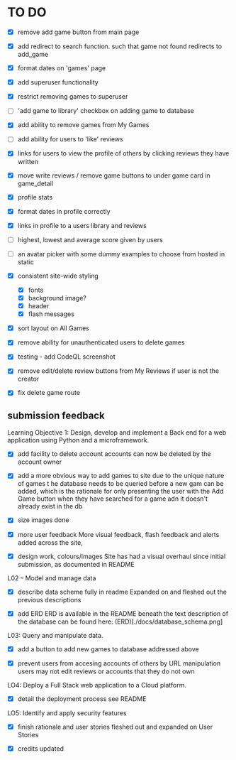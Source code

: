 # TO DO

- [x] remove add game button from main page
- [x] add redirect to search function. such that game not found redirects to add_game
- [x] format dates on 'games' page
- [x] add superuser functionality
- [x] restrict removing games to superuser
- [ ] 'add game to library' checkbox on adding game to database
- [x] add ability to remove games from My Games
- [ ] add ability for users to 'like' reviews 
- [x] links for users to view the profile of others by clicking reviews they have written
- [x] move write reviews / remove game buttons to under game card in game_detail
- [x] profile stats
- [x] format dates in profile correctly
- [x] links in profile to a users library and reviews
- [ ] highest, lowest and average score given by users
- [ ] an avatar picker with some dummy examples to choose from hosted in static
- [x] consistent site-wide styling
    - [x] fonts
    - [x] background image?
    - [x] header
    - [x] flash messages
- [x] sort layout on All Games
- [x] remove ability for unauthenticated users to delete games
- [x] testing - add CodeQL screenshot
- [x] remove edit/delete review buttons from My Reviews if user is not the creator
- [x] fix delete game route


## submission feedback

Learning Objective 1: Design, develop and implement a Back end for a web application using Python and a microframework.

- [x] add facility to delete account
accounts can now be deleted by the account owner 

- [x] add a more obvious way to add games to site
due to the unique nature of games t he database needs to be queried before a new gam can be added, which is the rationale for only presenting the user with the Add Game button when they have searched for a game adn it doesn't already exist in the db 

- [x] size images
done

- [x] more user feedback
More visual feedback, flash feedback and alerts added across the site, 

- [x] design work, colours/images
Site has had a visual overhaul since initial submission, as documented in README

L02 – Model and manage data

- [x] describe data scheme fully in readme
Expanded on and fleshed out the previous descriptions

- [x] add ERD
ERD is available in the README beneath the text description of the database
can be found here: (ERD)[./docs/database_schema.png]

L03: Query and manipulate data.

- [x] add a button to add new games to database
addressed above

- [x] prevent users from accesing accounts of others by URL manipulation
users may not edit reviews or accounts that they do not own  

LO4: Deploy a Full Stack web application to a Cloud platform.

- [x] detail the deployment process
see README

LO5: Identify and apply security features

- [x] finish rationale and user stories 
fleshed out and expanded on User Stories 

- [x] credits
updated
